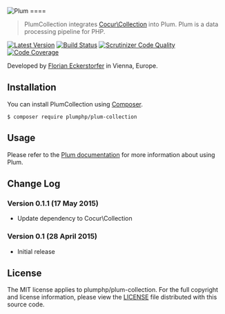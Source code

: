 <img src="https://florian.ec/img/plum/logo.png" alt="Plum">
====

> PlumCollection integrates [Cocur\Collection](https://github.com/cocur/collection) into Plum. Plum is a data
processing pipeline for PHP.

[![Latest Version](https://img.shields.io/packagist/v/plumphp/plum-collection.svg)](https://packagist.org/packages/plumphp/plum-collection)
[![Build Status](https://img.shields.io/travis/plumphp/plum-collection.svg?style=flat)](https://travis-ci.org/plumphp/plum-collection)
[![Scrutinizer Code Quality](https://img.shields.io/scrutinizer/g/plumphp/plum-collection.svg?style=flat)](https://scrutinizer-ci.com/g/plumphp/plum-collection/?branch=master)
[![Code Coverage](https://img.shields.io/scrutinizer/coverage/g/plumphp/plum-collection.svg?style=flat)](https://scrutinizer-ci.com/g/plumphp/plum-collection/?branch=master)

Developed by [Florian Eckerstorfer](https://florian.ec) in Vienna, Europe.


Installation
------------

You can install PlumCollection using [Composer](http://getcomposer.org).

```shell
$ composer require plumphp/plum-collection
```


Usage
-----

Please refer to the [Plum documentation](https://github.com/plumphp/plum/blob/master/docs/index.md) for more
information about using Plum.


Change Log
----------

### Version 0.1.1 (17 May 2015)

- Update dependency to Cocur\Collection

### Version 0.1 (28 April 2015)

- Initial release


License
-------

The MIT license applies to plumphp/plum-collection. For the full copyright and license information,
please view the [LICENSE](https://github.com/plumphp/plum-collection/blob/master/LICENSE) file distributed with this
source code.
